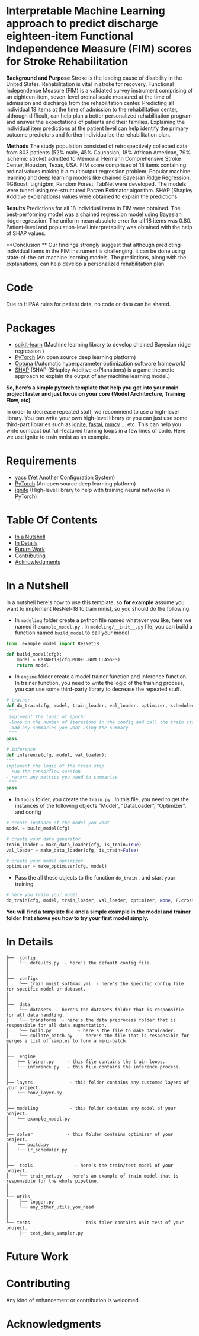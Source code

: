 # Interpretable Machine Learning approach to predict discharge eighteen-item Functional Independence Measure (FIM) scores for Stroke Rehabilitation

**Background and Purpose**
Stroke is the leading cause of disability in the United States. Rehabilitation is vital in stroke for recovery. Functional Independence Measure (FIM) is a validated survey instrument comprising of an eighteen-item, seven-level ordinal scale measured at the time of admission and discharge from the rehabilitation center. Predicting all individual 18 items at the time of admission to the rehabilitation center, although difficult, can help plan a better personalized rehabilitation program and answer the expectations of patients and their families. Explaining the individual item predictions at the patient level can help identify the primary outcome predictors and further individualize the rehabilitation plan. 

**Methods**
The study population consisted of retrospectively collected data from 803 patients (52% male, 45% Caucasian, 18% African American, 79% ischemic stroke) admitted to Memorial Hermann Comprehensive Stroke Center, Houston, Texas, USA. FIM score comprises of 18 items containing ordinal values making it a multioutput regression problem. Popular machine learning and deep learning models like chained Bayesian Ridge Regression, XGBoost, Lightgbm, Random Forest, TabNet were developed. The models were tuned using ree-structured Parzen Estimator algorithm.  SHAP (Shapley Additive explanations) values were obtained to explain the predictions.

**Results**
Predictions for all 18 individual items in FIM were obtained. The best-performing model was a chained regression model using Bayesian ridge regression. The uniform mean absolute error for all 18 items was 0.80. Patient-level and population-level interpretability was obtained with the help of SHAP values.

**Conclusion **
Our findings strongly suggest that although predicting individual items in the FIM instrument is challenging, it can be done  using state-of-the-art machine learning models. The predictions, along with the explanations, can help develop a personalized rehabilitation plan.  

# Code
Due to HIPAA rules for patient data, no code or data can be shared. 

# Packages
- [scikit-learn](https://scikit-learn.org/stable/) (Machine learning library to develop chained Bayesian ridge regression )
- [PyTorch](https://pytorch.org/) (An open source deep learning platform) 
- [Optuna](https://github.com/optuna/optuna/tree/5000dbe185aed6c65a7a07dff41a4c9f000ec52a) (Automatic hyperparameter optimization software framework)
- [SHAP](https://shap.readthedocs.io/en/latest/index.html) (SHAP (SHapley Additive exPlanations) is a game theoretic approach to explain the output of any machine learning model.)




**So, here’s a simple pytorch template that help you get into your main project faster and just focus on your core (Model Architecture, Training Flow, etc)**

In order to decrease repeated stuff, we recommend to use a high-level library. You can write your own high-level library or you can just use some third-part libraries such as [ignite](https://github.com/pytorch/ignite), [fastai](https://github.com/fastai/fastai), [mmcv](https://github.com/open-mmlab/mmcv) … etc. This can help you write compact but full-featured training loops in a few lines of code. Here we use ignite to train mnist as an example.

# Requirements
- [yacs](https://github.com/rbgirshick/yacs) (Yet Another Configuration System)
- [PyTorch](https://pytorch.org/) (An open source deep learning platform) 
- [ignite](https://github.com/pytorch/ignite) (High-level library to help with training neural networks in PyTorch)

# Table Of Contents
-  [In a Nutshell](#in-a-nutshell)
-  [In Details](#in-details)
-  [Future Work](#future-work)
-  [Contributing](#contributing)
-  [Acknowledgments](#acknowledgments)

# In a Nutshell   
In a nutshell here's how to use this template, so **for example** assume you want to implement ResNet-18 to train mnist, so you should do the following:
- In `modeling`  folder create a python file named whatever you like, here we named it `example_model.py` . In `modeling/__init__.py` file, you can build a function named `build_model` to call your model

```python
from .example_model import ResNet18

def build_model(cfg):
    model = ResNet18(cfg.MODEL.NUM_CLASSES)
    return model
``` 

   
- In `engine`  folder create a model trainer function and inference function. In trainer function, you need to write the logic of the training process, you can use some third-party library to decrease the repeated stuff.

```python
# trainer
def do_train(cfg, model, train_loader, val_loader, optimizer, scheduler, loss_fn):
 """
 implement the logic of epoch:
 -loop on the number of iterations in the config and call the train step
 -add any summaries you want using the summary
 """
pass

# inference
def inference(cfg, model, val_loader):
"""
implement the logic of the train step
- run the tensorflow session
- return any metrics you need to summarize
 """
pass
```

- In `tools`  folder, you create the `train.py` .  In this file, you need to get the instances of the following objects "Model",  "DataLoader”, “Optimizer”, and config
```python
# create instance of the model you want
model = build_model(cfg)

# create your data generator
train_loader = make_data_loader(cfg, is_train=True)
val_loader = make_data_loader(cfg, is_train=False)

# create your model optimizer
optimizer = make_optimizer(cfg, model)
```

- Pass the all these objects to the function `do_train` , and start your training
```python
# here you train your model
do_train(cfg, model, train_loader, val_loader, optimizer, None, F.cross_entropy)
```

**You will find a template file and a simple example in the model and trainer folder that shows you how to try your first model simply.**


# In Details
```
├──  config
│    └── defaults.py  - here's the default config file.
│
│
├──  configs  
│    └── train_mnist_softmax.yml  - here's the specific config file for specific model or dataset.
│ 
│
├──  data  
│    └── datasets  - here's the datasets folder that is responsible for all data handling.
│    └── transforms  - here's the data preprocess folder that is responsible for all data augmentation.
│    └── build.py  		   - here's the file to make dataloader.
│    └── collate_batch.py   - here's the file that is responsible for merges a list of samples to form a mini-batch.
│
│
├──  engine
│   ├── trainer.py     - this file contains the train loops.
│   └── inference.py   - this file contains the inference process.
│
│
├── layers              - this folder contains any customed layers of your project.
│   └── conv_layer.py
│
│
├── modeling            - this folder contains any model of your project.
│   └── example_model.py
│
│
├── solver             - this folder contains optimizer of your project.
│   └── build.py
│   └── lr_scheduler.py
│   
│ 
├──  tools                - here's the train/test model of your project.
│    └── train_net.py  - here's an example of train model that is responsible for the whole pipeline.
│ 
│ 
└── utils
│    ├── logger.py
│    └── any_other_utils_you_need
│ 
│ 
└── tests					- this foler contains unit test of your project.
     ├── test_data_sampler.py
```


# Future Work

# Contributing
Any kind of enhancement or contribution is welcomed.


# Acknowledgments



